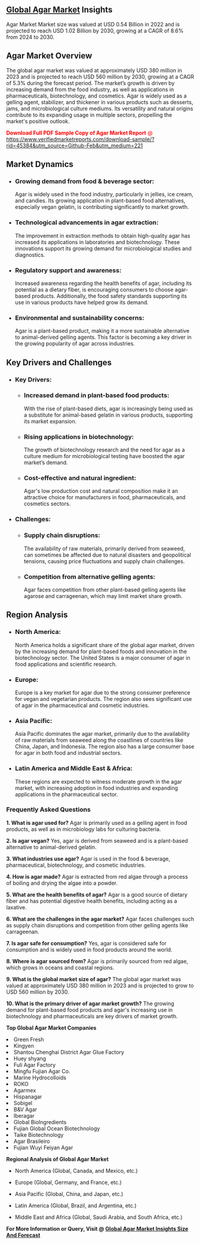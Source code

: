 <h2><a href="https://www.verifiedmarketreports.com/download-sample/?rid=45384&amp;utm_source=Github&amp;utm_medium=221" target="_blank">Global Agar Market</a> Insights</h2><p>Agar Market Market size was valued at USD 0.54 Billion in 2022 and is projected to reach USD 1.02 Billion by 2030, growing at a CAGR of 8.6% from 2024 to 2030.</p><p><h2>Agar Market Overview</h2> <p>The global agar market was valued at approximately USD 380 million in 2023 and is projected to reach USD 560 million by 2030, growing at a CAGR of 5.3% during the forecast period. The market’s growth is driven by increasing demand from the food industry, as well as applications in pharmaceuticals, biotechnology, and cosmetics. Agar is widely used as a gelling agent, stabilizer, and thickener in various products such as desserts, jams, and microbiological culture mediums. Its versatility and natural origins contribute to its expanding usage in multiple sectors, propelling the market's positive outlook.</p> <p><p><span class=""><span style="color: #ff0000;"><strong>Download Full PDF Sample Copy of Agar Market Report</strong> @ </span><a href="https://www.verifiedmarketreports.com/download-sample/?rid=45384&amp;utm_source=Github-Feb&amp;utm_medium=221" target="_blank">https://www.verifiedmarketreports.com/download-sample/?rid=45384&amp;utm_source=Github-Feb&amp;utm_medium=221</a></span></p></p> <h2>Market Dynamics</h2> <ul> <li><h3>Growing demand from food & beverage sector:</h3> Agar is widely used in the food industry, particularly in jellies, ice cream, and candies. Its growing application in plant-based food alternatives, especially vegan gelatin, is contributing significantly to market growth.</li> <li><h3>Technological advancements in agar extraction:</h3> The improvement in extraction methods to obtain high-quality agar has increased its applications in laboratories and biotechnology. These innovations support its growing demand for microbiological studies and diagnostics.</li> <li><h3>Regulatory support and awareness:</h3> Increased awareness regarding the health benefits of agar, including its potential as a dietary fiber, is encouraging consumers to choose agar-based products. Additionally, the food safety standards supporting its use in various products have helped grow its demand.</li> <li><h3>Environmental and sustainability concerns:</h3> Agar is a plant-based product, making it a more sustainable alternative to animal-derived gelling agents. This factor is becoming a key driver in the growing popularity of agar across industries.</li> </ul> <h2>Key Drivers and Challenges</h2> <ul> <li><h3>Key Drivers:</h3> <ul> <li><h3>Increased demand in plant-based food products:</h3> With the rise of plant-based diets, agar is increasingly being used as a substitute for animal-based gelatin in various products, supporting its market expansion.</li> <li><h3>Rising applications in biotechnology:</h3> The growth of biotechnology research and the need for agar as a culture medium for microbiological testing have boosted the agar market’s demand.</li> <li><h3>Cost-effective and natural ingredient:</h3> Agar's low production cost and natural composition make it an attractive choice for manufacturers in food, pharmaceuticals, and cosmetics sectors.</li> </ul> </li> <li><h3>Challenges:</h3> <ul> <li><h3>Supply chain disruptions:</h3> The availability of raw materials, primarily derived from seaweed, can sometimes be affected due to natural disasters and geopolitical tensions, causing price fluctuations and supply chain challenges.</li> <li><h3>Competition from alternative gelling agents:</h3> Agar faces competition from other plant-based gelling agents like agarose and carrageenan, which may limit market share growth.</li> </ul> </li> </ul> <h2>Region Analysis</h2> <ul> <li><h3>North America:</h3> North America holds a significant share of the global agar market, driven by the increasing demand for plant-based foods and innovation in the biotechnology sector. The United States is a major consumer of agar in food applications and scientific research.</li> <li><h3>Europe:</h3> Europe is a key market for agar due to the strong consumer preference for vegan and vegetarian products. The region also sees significant use of agar in the pharmaceutical and cosmetic industries.</li> <li><h3>Asia Pacific:</h3> Asia Pacific dominates the agar market, primarily due to the availability of raw materials from seaweed along the coastlines of countries like China, Japan, and Indonesia. The region also has a large consumer base for agar in both food and industrial sectors.</li> <li><h3>Latin America and Middle East & Africa:</h3> These regions are expected to witness moderate growth in the agar market, with increasing adoption in food industries and expanding applications in the pharmaceutical sector.</li> </ul> <h3>Frequently Asked Questions</h3> <p><strong>1. What is agar used for?</strong> Agar is primarily used as a gelling agent in food products, as well as in microbiology labs for culturing bacteria.</p> <p><strong>2. Is agar vegan?</strong> Yes, agar is derived from seaweed and is a plant-based alternative to animal-derived gelatin.</p> <p><strong>3. What industries use agar?</strong> Agar is used in the food & beverage, pharmaceutical, biotechnology, and cosmetic industries.</p> <p><strong>4. How is agar made?</strong> Agar is extracted from red algae through a process of boiling and drying the algae into a powder.</p> <p><strong>5. What are the health benefits of agar?</strong> Agar is a good source of dietary fiber and has potential digestive health benefits, including acting as a laxative.</p> <p><strong>6. What are the challenges in the agar market?</strong> Agar faces challenges such as supply chain disruptions and competition from other gelling agents like carrageenan.</p> <p><strong>7. Is agar safe for consumption?</strong> Yes, agar is considered safe for consumption and is widely used in food products around the world.</p> <p><strong>8. Where is agar sourced from?</strong> Agar is primarily sourced from red algae, which grows in oceans and coastal regions.</p> <p><strong>9. What is the global market size of agar?</strong> The global agar market was valued at approximately USD 380 million in 2023 and is projected to grow to USD 560 million by 2030.</p> <p><strong>10. What is the primary driver of agar market growth?</strong> The growing demand for plant-based food products and agar's increasing use in biotechnology and pharmaceuticals are key drivers of market growth.</p> </p><p><strong>Top Global Agar Market Companies</strong></p><div data-test-id=""><p><li>Green Fresh</li><li> Kingyen</li><li> Shantou Chenghai District Agar Glue Factory</li><li> Huey shyang</li><li> Fuli Agar Factory</li><li> Mingfu Fujian Agar Co.</li><li> Marine Hydrocolloids</li><li> ROKO</li><li> Agarmex</li><li> Hispanagar</li><li> Sobigel</li><li> B&V Agar</li><li> Iberagar</li><li> Global BioIngredients</li><li> Fujian Global Ocean Biotechnology</li><li> Taike Biotechnology</li><li> Agar Brasileiro</li><li> Fujian Wuyi Feiyan Agar</li></p><div><strong>Regional Analysis of&nbsp;Global Agar Market</strong></div><ul><li dir="ltr"><p dir="ltr">North America&nbsp;(Global, Canada, and Mexico, etc.)</p></li><li dir="ltr"><p dir="ltr">Europe (Global, Germany, and France, etc.)</p></li><li dir="ltr"><p dir="ltr">Asia Pacific&nbsp;(Global, China, and Japan, etc.)</p></li><li dir="ltr"><p dir="ltr">Latin America&nbsp;(Global, Brazil, and Argentina, etc.)</p></li><li dir="ltr">Middle East and Africa&nbsp;(Global, Saudi Arabia, and South Africa, etc.)</li></ul><p><strong>For More Information or Query, Visit @&nbsp;</strong><strong><a href="https://www.verifiedmarketreports.com/product/global-agar-market-2019-by-manufacturers-regions-type-and-application-forecast-to-2024/?utm_source=Github&amp;utm_medium=221" target="_blank">Global Agar Market Insights Size And Forecast</a></strong></p></div>
